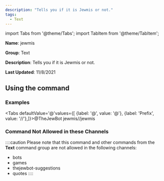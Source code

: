 ```yaml
---
description: "Tells you if it is Jewmis or not."
tags:
  - Text
---
```

import Tabs from '@theme/Tabs';
import TabItem from '@theme/TabItem';

**Name**: jewmis

**Group**: Text

**Description**: Tells you if it is Jewmis or not.

**Last Updated**: 11/8/2021

## Using the command

### Examples
<Tabs defaultValue='@'values={[ {label: '@', value: '@'}, {label: 'Prefix', value: '//'},]}><TabItem value='@'>@TheJewBot jewmis</TabItem><TabItem value='//'>//jewmis</TabItem></Tabs>

### Command Not Allowed in these Channels
::::caution Please note that this command and other commands from the **Text** command group are not allowed in the following channels:
- bots
- games
- thejewbot-suggestions
- quotes
::::